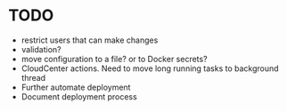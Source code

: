 # TODO
- restrict users that can make changes
- validation?
- move configuration to a file? or to Docker secrets?
- CloudCenter actions. Need to move long running tasks to background thread
- Further automate deployment
- Document deployment process
